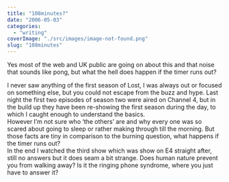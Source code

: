 ```yaml
---
title: "108minutes?"
date: "2006-05-03"
categories: 
  - "writing"
coverImage: "./src/images/image-not-found.png"
slug: "108minutes"
---
```


Yes most of the web and UK public are going on about this and that noise that sounds like pong, but what the hell does happen if the timer runs out?

I never saw anything of the first season of Lost, I was always out or focused on something else, but you could not escape from the buzz and hype. Last night the first two episodes of season two were aired on Channel 4, but in the build up they have been re-showing the first season during the day, to which I caught enough to understand the basics.  
However I’m not sure who ‘the others’ are and why every one was so scared about going to sleep or rather making through till the morning. But those facts are tiny in comparison to the burning question, what happens if the timer runs out?  
In the end I watched the third show which was show on E4 straight after, still no answers but it does seam a bit strange. Does human nature prevent you from walking away? Is it the ringing phone syndrome, where you just have to answer it?
